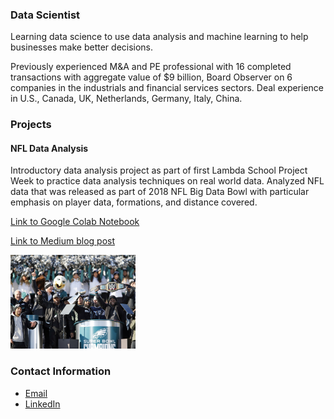 ### Data Scientist

Learning data science to use data analysis and machine learning to help businesses make better decisions. 

Previously experienced M&A and PE professional with 16 completed transactions with aggregate value of $9 billion, Board Observer on 6 companies in the industrials and financial services sectors. Deal experience in U.S., Canada, UK, Netherlands, Germany, Italy, China.

### Projects

#### NFL Data Analysis
Introductory data analysis project as part of first Lambda School Project Week to practice data analysis techniques on real world data. Analyzed NFL data that was released as part of 2018 NFL Big Data Bowl with particular emphasis on player data, formations, and distance covered.

[Link to Google Colab Notebook](https://colab.research.google.com/drive/1KWuLlPBB006ophNmxS79rZvOevMR8k8v)

[Link to Medium blog post](https://medium.com/@donwang_7589/introductory-analysis-of-nfl-big-data-bowl-information-efb4b46c4d9a)



<img src="Eagles Champion.jpg" height = "150">

### Contact Information
- [Email](mailto:donw385@gmail.com)
- [LinkedIn](https://www.linkedin.com/in/dongweiwang/)
